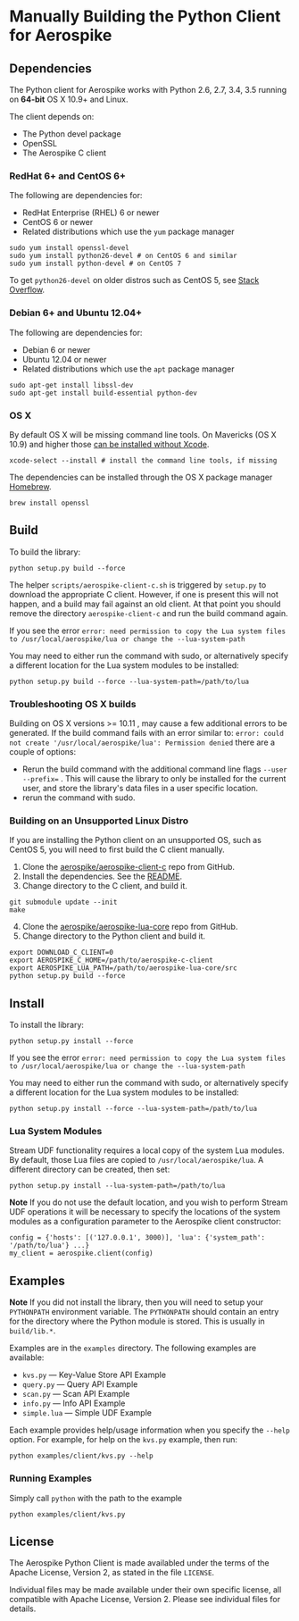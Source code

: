 # Manually Building the Python Client for Aerospike

## Dependencies

The Python client for Aerospike works with Python 2.6, 2.7, 3.4, 3.5 running on
**64-bit** OS X 10.9+ and Linux.

The client depends on:

- The Python devel package
- OpenSSL
- The Aerospike C client


### RedHat 6+ and CentOS 6+

The following are dependencies for:

 -  RedHat Enterprise (RHEL) 6 or newer
 -  CentOS 6 or newer
 -  Related distributions which use the `yum` package manager

```
sudo yum install openssl-devel
sudo yum install python26-devel # on CentOS 6 and similar
sudo yum install python-devel # on CentOS 7
```

To get `python26-devel` on older distros such as CentOS 5, see [Stack Overflow](http://stackoverflow.com/a/11684053/582436).


### Debian 6+ and Ubuntu 12.04+

The following are dependencies for:

 - Debian 6 or newer
 - Ubuntu 12.04 or newer
 - Related distributions which use the `apt` package manager

```
sudo apt-get install libssl-dev
sudo apt-get install build-essential python-dev
```


### OS X

By default OS X will be missing command line tools. On Mavericks (OS X 10.9)
and higher those [can be installed without Xcode](http://osxdaily.com/2014/02/12/install-command-line-tools-mac-os-x/).

    xcode-select --install # install the command line tools, if missing

The dependencies can be installed through the OS X package manager [Homebrew](http://brew.sh/).

    brew install openssl


## Build

To build the library:

    python setup.py build --force

The helper `scripts/aerospike-client-c.sh` is triggered by `setup.py` to
download the appropriate C client. However, if one is present this will not
happen, and a build may fail against an old client. At that point you should
remove the directory `aerospike-client-c` and run the build command again.

If you see the error `error: need permission to copy the Lua system files to /usr/local/aerospike/lua or change the --lua-system-path`

You may need to either run the command with sudo, or alternatively specify a different location for the Lua system modules to be installed:

	python setup.py build --force --lua-system-path=/path/to/lua

### Troubleshooting OS X builds
Building on OS X versions >= 10.11 , may cause a few additional errors to be generated. If the build command fails with an
error similar to: `error: could not create '/usr/local/aerospike/lua': Permission denied` there are a couple of options:
	
- Rerun the build command with the additional command line flags `--user --prefix=` . This will cause the library to only be installed for the current user, and store the library's data files in a user specific location.
- rerun the command with sudo.

### Building on an Unsupported Linux Distro

If you are installing the Python client on an unsupported OS, such as CentOS 5,
you will need to first build the C client manually.

1. Clone the [aerospike/aerospike-client-c](https://github.com/aerospike/aerospike-client-c) repo from GitHub.
2. Install the dependencies. See the [README](https://github.com/aerospike/aerospike-client-c/blob/master/README.md).
3. Change directory to the C client, and build it.

```
git submodule update --init
make
```

4. Clone the [aerospike/aerospike-lua-core](https://github.com/aerospike/aerospike-lua-core) repo from GitHub.
5. Change directory to the Python client and build it.

```
export DOWNLOAD_C_CLIENT=0
export AEROSPIKE_C_HOME=/path/to/aerospike-c-client
export AEROSPIKE_LUA_PATH=/path/to/aerospike-lua-core/src
python setup.py build --force
```


## Install

To install the library:

    python setup.py install --force

If you see the error `error: need permission to copy the Lua system files to /usr/local/aerospike/lua or change the --lua-system-path`

You may need to either run the command with sudo, or alternatively specify a different location for the Lua system modules to be installed:

	python setup.py install --force --lua-system-path=/path/to/lua

### Lua System Modules

Stream UDF functionality requires a local copy of the system Lua modules.
By default, those Lua files are copied to `/usr/local/aerospike/lua`.
A different directory can be created, then set:

    python setup.py install --lua-system-path=/path/to/lua


**Note** If you do not use the default location, and you wish to perform Stream UDF operations it will be necessary to specify the locations of the system modules as a configuration parameter to the Aerospike client constructor:

	config = {'hosts': [('127.0.0.1', 3000)], 'lua': {'system_path': '/path/to/lua'} ...}
	my_client = aerospike.client(config)

## Examples

**Note** If you did not install the library, then you will need to setup your `PYTHONPATH` environment variable. The `PYTHONPATH` should contain an entry for the directory where the Python module is stored. This is usually in `build/lib.*`.


Examples are in the `examples` directory. The following examples are available:

* `kvs.py` — Key-Value Store API Example
* `query.py` — Query API Example
* `scan.py` — Scan API Example
* `info.py` — Info API Example
* `simple.lua` — Simple UDF Example

Each example provides help/usage information when you specify the `--help` option. For example, for help on the `kvs.py` example, then run:

    python examples/client/kvs.py --help


### Running Examples

Simply call `python` with the path to the example

    python examples/client/kvs.py


## License

The Aerospike Python Client is made availabled under the terms of the Apache License, Version 2, as stated in the file `LICENSE`.

Individual files may be made available under their own specific license, 
all compatible with Apache License, Version 2. Please see individual files for details.
